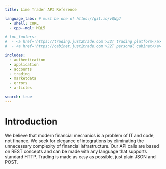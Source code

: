 ```yaml
---
title: Lime Trader API Reference

language_tabs: # must be one of https://git.io/vQNgJ
  - shell: cURL
  - cpp--mql: MQL5

# toc_footers:
#  - <a href='https://trading.just2trade.com'>J2T trading platform</a>
#  - <a href='https://cabinet.just2trade.com'>J2T personal cabinet</a>

includes:
  - authentication
  - application
  - accounts
  - trading
  - marketdata
  - errors
  - articles

search: true
---
```


# Introduction

We believe that modern financial mechanics is a problem of IT and code, not finance. We seek for elegance of integrations by eliminating the unnecessary complexity of financial infrastructure. Our API calls are based on REST concepts and can be made with any language that supports standard HTTP. Trading is made as easy as possible, just plain JSON and POST.

